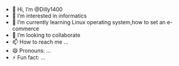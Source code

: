 - 👋 Hi, I’m @Dilly1400
- 👀 I’m interested in informatics
- 🌱 I’m currently learning Linux operating system,how to set an e-commerce
- 💞️ I’m looking to collaborate 
- 📫 How to reach me ...
- 😄 Pronouns: ...
- ⚡ Fun fact: ...

<!---
Dilly1400/Dilly1400 is a ✨ special ✨ repository because its `README.md` (this file) appears on your GitHub profile.
You can click the Preview link to take a look at your changes.
--->
